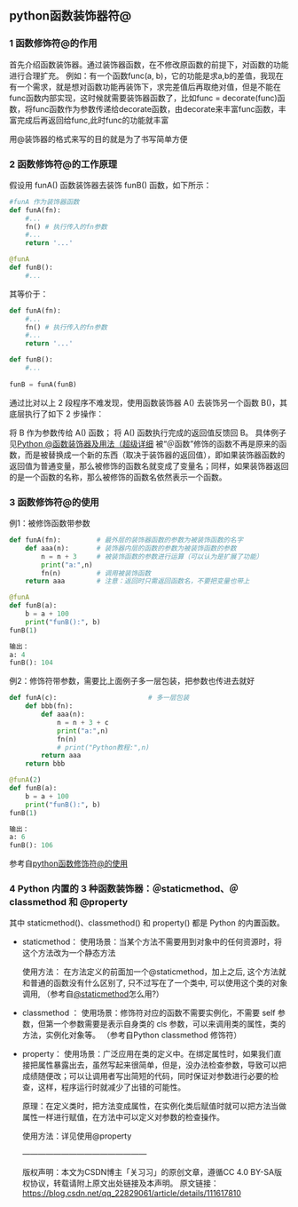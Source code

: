 ## python函数装饰器符@

### 1 函数修饰符@的作用

首先介绍函数装饰器。通过装饰器函数，在不修改原函数的前提下，对函数的功能进行合理扩充。
例如：有一个函数func(a, b)，它的功能是求a,b的差值，我现在有一个需求，就是想对函数功能再装饰下，求完差值后再取绝对值，但是不能在func函数内部实现，这时候就需要装饰器函数了，比如func = decorate(func)函数，将func函数作为参数传递给decorate函数，由decorate来丰富func函数，丰富完成后再返回给func,此时func的功能就丰富

用@装饰器的格式来写的目的就是为了书写简单方便

### 2 函数修饰符@的工作原理

假设用 funA() 函数装饰器去装饰 funB() 函数，如下所示：

```python
#funA 作为装饰器函数
def funA(fn):
    #...
    fn() # 执行传入的fn参数
    #...
    return '...'

@funA
def funB():
    #...
```


其等价于：

```python
def funA(fn):
    #...
    fn() # 执行传入的fn参数
    #...
    return '...'

def funB():
    #...
    
funB = funA(funB)
```


通过比对以上 2 段程序不难发现，使用函数装饰器 A() 去装饰另一个函数 B()，其底层执行了如下 2 步操作：

将 B 作为参数传给 A() 函数；
将 A() 函数执行完成的返回值反馈回 B。
具体例子见[Python @函数装饰器及用法（超级详细](http://c.biancheng.net/view/2270.html)
被“＠函数”修饰的函数不再是原来的函数，而是被替换成一个新的东西（取决于装饰器的返回值），即如果装饰器函数的返回值为普通变量，那么被修饰的函数名就变成了变量名；同样，如果装饰器返回的是一个函数的名称，那么被修饰的函数名依然表示一个函数。

### 3 函数修饰符@的使用

例1：被修饰函数带参数

```python
def funA(fn):         # 最外层的装饰器函数的参数为被装饰函数的名字
	def aaa(n):       # 装饰器内层的函数的参数为被装饰函数的参数
		n = n + 3     # 被装饰函数的参数进行运算（可以认为是扩展了功能）
		print("a:",n)
		fn(n)		  # 调用被装饰函数
	return aaa		  # 注意：返回时只需返回函数名，不要把变量也带上

@funA
def funB(a):
	b = a + 100
	print("funB():", b)
funB(1)

输出：
a: 4
funB(): 104
```


例2：修饰符带参数，需要比上面例子多一层包装，把参数也传进去就好

```python
def funA(c):                       # 多一层包装
	def bbb(fn):
		def aaa(n):
			n = n + 3 + c
			print("a:",n)
			fn(n)
			# print("Python教程:",n)
		return aaa
	return bbb

@funA(2)
def funB(a):
	b = a + 100
	print("funB():", b)
funB(1)

输出：
a: 6
funB(): 106
```


参考自[python函数修饰符@的使用](https://www.cnblogs.com/gdjlc/p/11182441.html)

### 4 Python 内置的 3 种函数装饰器：＠staticmethod、＠classmethod 和 @property

其中 staticmethod()、classmethod() 和 property() 都是 Python 的内置函数。

- staticmethod：
  使用场景：当某个方法不需要用到对象中的任何资源时，将这个方法改为一个静态方法

  使用方法： 在方法定义的前面加一个@staticmethod，加上之后, 这个方法就和普通的函数没有什么区别了, 只不过写在了一个类中, 可以使用这个类的对象调用,
  （参考自[@staticmethod](https://www.cnblogs.com/594504110python/p/10062336.html)怎么用?）

  

- classmethod ：
  使用场景：修饰符对应的函数不需要实例化，不需要 self 参数，但第一个参数需要是表示自身类的 cls 参数，可以来调用类的属性，类的方法，实例化对象等。
  （参考自Python classmethod 修饰符）

  

- property：
  使用场景：广泛应用在类的定义中。在绑定属性时，如果我们直接把属性暴露出去，虽然写起来很简单，但是，没办法检查参数，导致可以把成绩随便改；可以让调用者写出简短的代码，同时保证对参数进行必要的检查，这样，程序运行时就减少了出错的可能性。

  原理：在定义类时，把方法变成属性，在实例化类后赋值时就可以把方法当做属性一样进行赋值，在方法中可以定义对参数的检查操作。

  使用方法：详见使用@property

  ————————————————

  版权声明：本文为CSDN博主「关习习」的原创文章，遵循CC 4.0 BY-SA版权协议，转载请附上原文出处链接及本声明。
  原文链接：https://blog.csdn.net/qq_22829061/article/details/111617810


